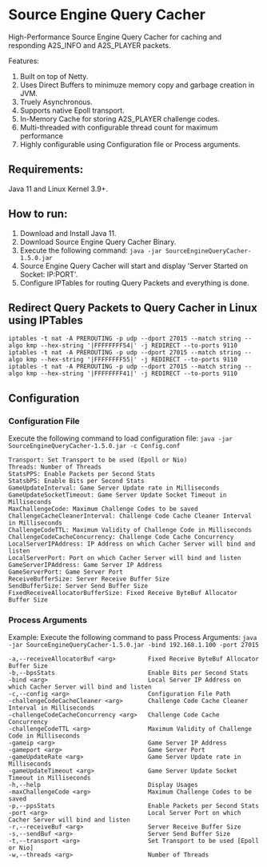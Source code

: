 # Source Engine Query Cacher
<p> High-Performance Source Engine Query Cacher for caching and responding A2S_INFO and A2S_PLAYER packets. </p>
<p> Features:
  <ol>
    <li> Built on top of Netty. </li>
    <li> Uses Direct Buffers to minimuze memory copy and garbage creation in JVM. </li>
    <li> Truely Asynchronous. </li>
    <li> Supports native Epoll transport. </li>
    <li> In-Memory Cache for storing A2S_PLAYER challenge codes. </li>
    <li> Multi-threaded with configurable thread count for maximum performance </li>
    <li> Highly configurable using Configuration file or Process arguments. </li>
  </ol>
</p>

## Requirements:
Java 11 and Linux Kernel 3.9+.

## How to run:
1. Download and Install Java 11.
2. Download Source Engine Query Cacher Binary.
3. Execute the following command: `java -jar SourceEngineQueryCacher-1.5.0.jar`
4. Source Engine Query Cacher will start and display 'Server Started on Socket: IP:PORT'.
5. Configure IPTables for routing Query Packets and everything is done.

## Redirect Query Packets to Query Cacher in Linux using IPTables
```
iptables -t nat -A PREROUTING -p udp --dport 27015 --match string --algo kmp --hex-string '|FFFFFFFF54|' -j REDIRECT --to-ports 9110
iptables -t nat -A PREROUTING -p udp --dport 27015 --match string --algo kmp --hex-string '|FFFFFFFF55|' -j REDIRECT --to-ports 9110
iptables -t nat -A PREROUTING -p udp --dport 27015 --match string --algo kmp --hex-string '|FFFFFFFF41|' -j REDIRECT --to-ports 9110
```
## Configuration
### Configuration File
Execute the following command to load configuration file: `java -jar SourceEngineQueryCacher-1.5.0.jar -c Config.conf`
```
Transport: Set Transport to be used (Epoll or Nio)
Threads: Number of Threads
StatsPPS: Enable Packets per Second Stats
StatsbPS: Enable Bits per Second Stats
GameUpdateInterval: Game Server Update rate in Milliseconds
GameUpdateSocketTimeout: Game Server Update Socket Timeout in Milliseconds
MaxChallengeCode: Maximum Challenge Codes to be saved
ChallengeCacheCleanerInterval: Challenge Code Cache Cleaner Interval in Milliseconds
ChallengeCodeTTL: Maximum Validity of Challenge Code in Milliseconds
ChallengeCodeCacheConcurrency: Challenge Code Cache Concurrency
LocalServerIPAddress: IP Address on which Cacher Server will bind and listen
LocalServerPort: Port on which Cacher Server will bind and listen
GameServerIPAddress: Game Server IP Address
GameServerPort: Game Server Port
ReceiveBufferSize: Server Receive Buffer Size
SendBufferSize: Server Send Buffer Size
FixedReceiveAllocatorBufferSize: Fixed Receive ByteBuf Allocator Buffer Size
```
### Process Arguments
Example: Execute the following command to pass Process Arguments: `java -jar SourceEngineQueryCacher-1.5.0.jar -bind 192.168.1.100 -port 27015`
```
-a,--receiveAllocatorBuf <arg>         Fixed Receive ByteBuf Allocator  Buffer Size
-b,--bpsStats                          Enable Bits per Second Stats
-bind <arg>                            Local Server IP Address on which Cacher Server will bind and listen
-c,--config <arg>                      Configuration File Path
-challengeCodeCacheCleaner <arg>       Challenge Code Cache Cleaner Interval in Milliseconds
-challengeCodeCacheConcurrency <arg>   Challenge Code Cache Concurrency
-challengeCodeTTL <arg>                Maximum Validity of Challenge Code in Milliseconds
-gameip <arg>                          Game Server IP Address
-gameport <arg>                        Game Server Port
-gameUpdateRate <arg>                  Game Server Update rate in  Milliseconds
-gameUpdateTimeout <arg>               Game Server Update Socket Timeout in Milliseconds
-h,--help                              Display Usages
-maxChallengeCode <arg>                Maximum Challenge Codes to be saved
-p,--ppsStats                          Enable Packets per Second Stats
-port <arg>                            Local Server Port on which Cacher Server will bind and listen
-r,--receiveBuf <arg>                  Server Receive Buffer Size
-s,--sendBuf <arg>                     Server Send Buffer Size
-t,--transport <arg>                   Set Transport to be used [Epoll or Nio]
-w,--threads <arg>                     Number of Threads
```
